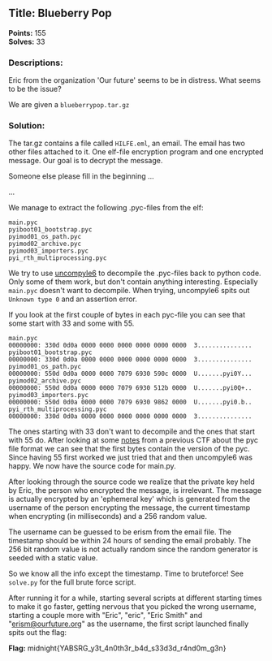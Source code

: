 
## Title: Blueberry Pop
**Points:** 155  
**Solves:** 33

### Descriptions: 
Eric from the organization 'Our future' seems to be in distress. What seems to be the issue? 

We are given a `blueberrypop.tar.gz`

### Solution:

The tar.gz contains a file called `HILFE.eml`, an email. The email has two other
files attached to it. One elf-file encryption program and one encrypted message.
Our goal is to decrypt the message.

Someone else please fill in the beginning ...

...


We manage to extract the following .pyc-files from the elf:

```
main.pyc
pyiboot01_bootstrap.pyc
pyimod01_os_path.pyc
pyimod02_archive.pyc
pyimod03_importers.pyc
pyi_rth_multiprocessing.pyc
```

We try to use [uncompyle6](https://pypi.org/project/uncompyle6/) to decompile 
the .pyc-files back to python code. Only some of them work, but don't contain 
anything interesting. Especially `main.pyc` doesn't want to decompile. When 
trying, uncompyle6 spits out `Unknown type 0` and an assertion error.

If you look at the first couple of bytes in each pyc-file you can see that some
start with 33 and some with 55.

```
main.pyc
00000000: 330d 0d0a 0000 0000 0000 0000 0000 0000  3...............
pyiboot01_bootstrap.pyc
00000000: 330d 0d0a 0000 0000 0000 0000 0000 0000  3...............
pyimod01_os_path.pyc
00000000: 550d 0d0a 0000 0000 7079 6930 590c 0000  U.......pyi0Y...
pyimod02_archive.pyc
00000000: 550d 0d0a 0000 0000 7079 6930 512b 0000  U.......pyi0Q+..
pyimod03_importers.pyc
00000000: 550d 0d0a 0000 0000 7079 6930 9862 0000  U.......pyi0.b..
pyi_rth_multiprocessing.pyc
00000000: 330d 0d0a 0000 0000 0000 0000 0000 0000  3...............
```

The ones starting with 33 don't want to decompile and the ones that start with
55 do. After looking at some [notes](https://github.com/mattiasgrenfeldt/writeups/tree/master/2020/defconquals/bytecoooding)
from a previous CTF about the pyc file format we can see that the first bytes
contain the version of the pyc. Since having 55 first worked we just tried that
and then uncompyle6 was happy. We now have the source code for main.py.

After looking through the source code we realize that the private key held by
Eric, the person who encrypted the message, is irrelevant. The message is
actually encrypted by an 'ephemeral key' which is generated from the username of
the person encrypting the message, the current timestamp when encrypting (in
milliseconds) and a 256 random value.

The username can be guessed to be erism from the email file. The timestamp
should be within 24 hours of sending the email probably. The 256 bit random
value is not actually random since the random generator is seeded with a static 
value.

So we know all the info except the timestamp. Time to bruteforce! See `solve.py`
for the full brute force script.

After running it for a while, starting several scripts at different starting
times to make it go faster, getting nervous that you picked the wrong username,
starting a couple more with "Eric", "eric", "Eric Smith" and
"erism@ourfuture.org" as the username, the first script launched finally spits
out the flag:

**Flag:** midnight{YABSRG_y3t_4n0th3r_b4d_s33d3d_r4nd0m_g3n}
